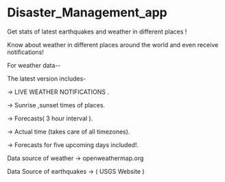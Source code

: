 # Disaster_Management_app
Get stats of latest earthquakes and weather in different places !

Know about weather in different places around the world and even receive notifications!

For weather data--



The latest  version includes-

-> LIVE WEATHER NOTIFICATIONS .

-> Sunrise ,sunset times of places.

-> Forecasts( 3 hour interval ).

-> Actual time (takes care of all timezones).

-> Forecasts for five upcoming days included!.

Data source of weather -> openweathermap.org

Data Source of earthquakes -> ( USGS Website )

